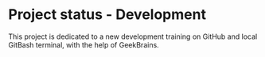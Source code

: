 # Project status - Development
This project is dedicated to a new development training on GitHub and local GitBash terminal, with the help of GeekBrains.
